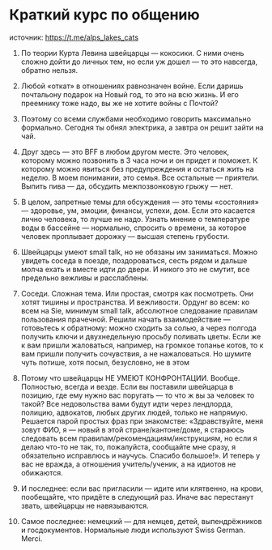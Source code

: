 # Краткий курс по общению
источник: https://t.me/alps_lakes_cats

1. По теории Курта Левина швейцарцы — кокосики. С ними очень сложно дойти до личных тем, но если уж дошел — то это навсегда, обратно нельзя.

2. Любой «откат» в отношениях равнозначен войне. Если даришь почтальону подарок на Новый год, то это на всю жизнь. И его преемнику тоже надо, вы же не хотите войны с Почтой?

3. Поэтому со всеми службами необходимо говорить максимально формально. Сегодня ты обнял электрика, а завтра он решит зайти на чай.

4. Друг здесь — это BFF в любом другом месте. Это человек, которому можно позвонить в 3 часа ночи и он придет и поможет. К которому можно явиться без предупреждения и остаться жить на неделю. В моем понимании, это семья. Все остальные — приятели. Выпить пива — да, обсудить межпозвонковую грыжу — нет.
   
5. В целом, запретные темы для обсуждения — это темы «состояния» — здоровье, ум, эмоции, финансы, успехи, дом. Если это касается лично человека, то лучше не надо. Узнать мнение о температуре воды в бассейне — нормально, спросить о времени, за которое человек проплывает дорожку — высшая степень грубости.
   
6. Швейцарцы умеют small talk, но не обязаны им заниматься. Можно увидеть соседа в поезде, поздороваться, сесть рядом и дальше молча ехать и вместе идти до двери. И никого это не смутит, все предельно вежливы и расслаблены.
   
7. Соседи. Сложная тема. Или простая, смотря как посмотреть. Они хотят тишины и пространства. И вежливости. Ордунг во всем: ко всем на Sie, минимум small talk, абсолютное следование правилам пользования прачечной. Решили начать взаимодействие — готовьтесь к обратному: можно сходить за солью, а через полгода получить ключи и двухнедельную просьбу поливать цветы. Если же к вам пришли жаловаться, например, на громкое топанье котов, то к вам пришли получить сочувствия, а не нажаловаться. Но шумите чуть потише, хотя посыл, безусловно, не в этом
   
8. Потому что швейцарцы НЕ УМЕЮТ КОНФРОНТАЦИИ. Вообще. Полностью, всегда и везде. Если вы поставили швейцарца в позицию, где ему нужно вас поругать — то что ж вы за человек то такой? Все недовольства вами будут идти через лендлорда, полицию, адвокатов, любых других людей, только не напрямую. Решается парой простых фраз при знакомстве: «Здравствуйте, меня зовут ФИО, я — новый в этой стране/кантоне/доме, я стараюсь следовать всем правилам/рекомендациям/инструкциям, но если я делаю что-то не так, то, пожалуйста, сообщайте мне сразу, я обязательно исправлюсь и научусь. Спасибо большое!». И теперь у вас не вражда, а отношения учитель/ученик, а на идиотов не обижаются.
   
9. И последнее: если вас пригласили — идите или клятвенно, на крови, пообещайте, что придёте в следующий раз. Иначе вас перестанут звать, швейцарцы не навязываются.

10. Самое последнее: немецкий — для немцев, детей, выпендрёжников и госдокументов. Нормальные люди используют Swiss German. Merci.